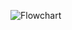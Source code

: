![Flowchart](https://user-images.githubusercontent.com/89985207/133609579-c3daae96-dceb-4b61-8380-a2393b619119.png)

